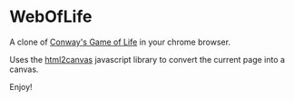 # WebOfLife

A clone of [Conway's Game of Life](https://en.wikipedia.org/wiki/Conway's_Game_of_Life) in your chrome browser.

Uses the [html2canvas](https://html2canvas.hertzen.com/) javascript library to convert the current page into a canvas.

Enjoy!
